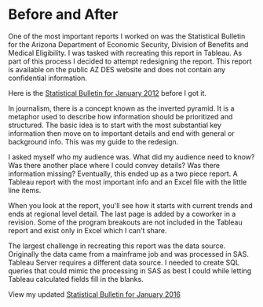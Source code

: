 # Before and After

One of the most important reports I worked on was the Statistical Bulletin for the Arizona Department of Economic Security, Division of Benefits and Medical Eligibility.  I was tasked with recreating this report in Tableau.  As part of this process I decided to attempt redesigning the report.  This report is available on the public AZ DES website and does not contain any confidential information.

Here is the [Statistical Bulletin for January 2012](statisticalBulletinBefore.pdf) before I got it.

In journalism, there is a concept known as the inverted pyramid.  It is a metaphor used to describe how information should be prioritized and structured.  The basic idea is to start with the most substantial key information then move on to important details and end with general or background info.  This was my guide to the redesign.

I asked myself who my audience was.  What did my audience need to know?  Was there another place where I could convey details?  Was there information missing?  Eventually, this ended up as a two piece report.  A Tableau report with the most important info and an Excel file with the little line items.  

When you look at the report, you'll see how it starts with current trends and ends at regional level detail.  The last page is added by a coworker in a revision.  Some of the program breakouts are not included in the Tableau report and exist only in Excel which I can't share.

The largest challenge in recreating this report was the data source.  Originally the data came from a mainframe job and was processed in SAS.  Tableau Server requires a different data source.  I needed to create SQL queries that could mimic the processing in SAS as best I could while letting Tableau calculated fields fill in the blanks.

View my updated [Statistical Bulletin for January 2016](statisticalBulletinAfter.pdf)
